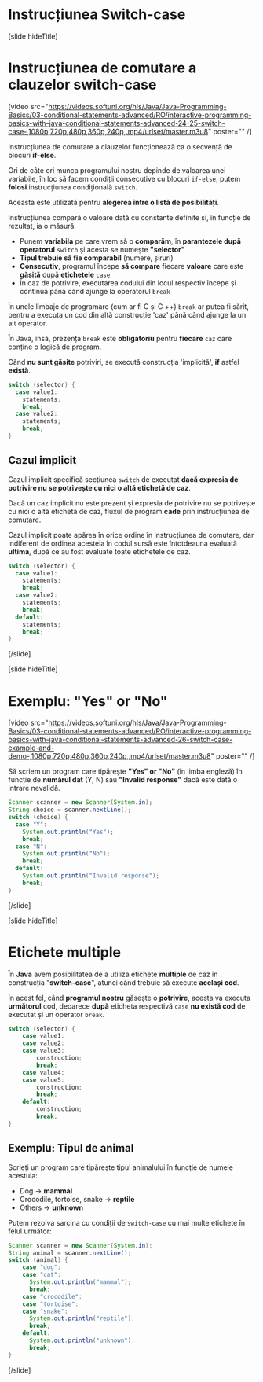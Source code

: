 # Instrucțiunea Switch-case

[slide hideTitle]
# Instrucțiunea de comutare a clauzelor switch-case

[video src="https://videos.softuni.org/hls/Java/Java-Programming-Basics/03-conditional-statements-advanced/RO/interactive-programming-basics-with-java-conditional-statements-advanced-24-25-switch-case-,1080p,720p,480p,360p,240p,.mp4/urlset/master.m3u8" poster="" /]

Instrucțiunea de comutare a clauzelor funcționează ca o secvență de blocuri **if-else**.

Ori de câte ori munca programului nostru depinde de valoarea unei variabile, în loc să facem condiții consecutive cu blocuri `if-else`, putem **folosi** instrucțiunea condițională `switch`.

Aceasta  este utilizată pentru **alegerea între o listă de posibilități**.

Instrucțiunea compară o valoare dată cu constante definite și, în funcție de rezultat, ia o măsură.

- Punem **variabila** pe care vrem să o **comparăm**, în **parantezele după operatorul** `switch` și acesta se numește **"selector"**
-  **Tipul trebuie să fie comparabil** (numere, șiruri)
- **Consecutiv**, programul începe **să compare** fiecare **valoare** care este **găsită** după **etichetele** `case`
- În caz de potrivire, executarea codului din locul respectiv începe și continuă până când ajunge la operatorul `break`

În unele limbaje de programare (cum ar fi C și C ++) `break` ar putea fi sărit, pentru a executa un cod din altă construcție 'caz' până când ajunge la un alt operator.

În Java, însă, prezența `break` este **obligatoriu** pentru **fiecare** `caz` care conține o logică de program.

Când **nu sunt găsite** potriviri, se execută construcția 'implicită', **if** astfel **există**.

```java
switch (selector) {
  case value1:
    statements;
    break;
  case value2:
    statements;
    break;
}
```

## Cazul implicit
Cazul implicit specifică secțiunea `switch` de executat **dacă expresia de potrivire nu se potrivește cu nici o altă etichetă de caz**.

Dacă un caz implicit nu este prezent și expresia de potrivire nu se potrivește cu nici o altă etichetă de caz, fluxul de program **cade** prin instrucțiunea de comutare.

Cazul implicit poate apărea în orice ordine în instrucțiunea de comutare, dar indiferent de ordinea acesteia în codul sursă este întotdeauna evaluată **ultima**, după ce au fost evaluate toate etichetele de caz.

```java
switch (selector) {
  case value1:
    statements;
    break;
  case value2:
    statements;
    break;
  default:
    statements;
    break;
}
```
[/slide]

[slide hideTitle]
# Exemplu: "Yes" or "No"

[video src="https://videos.softuni.org/hls/Java/Java-Programming-Basics/03-conditional-statements-advanced/RO/interactive-programming-basics-with-java-conditional-statements-advanced-26-switch-case-example-and-demo-,1080p,720p,480p,360p,240p,.mp4/urlset/master.m3u8" poster="" /]

Să scriem un program care tipărește **"Yes" or "No"** (în limba engleză) în funcție de **numărul dat** (Y, N) sau **"Invalid response"** dacă este dată o intrare nevalidă.

```java
Scanner scanner = new Scanner(System.in);
String choice = scanner.nextLine();
switch (choice) {
  case "Y":
    System.out.println("Yes");
    break;
  case "N":
    System.out.println("No");
    break;
  default:
    System.out.println("Invalid response");
    break;
}
```
[/slide]

[slide hideTitle]
# Etichete multiple
În **Java** avem posibilitatea de a utiliza etichete **multiple** de caz în construcția "**switch-case**", atunci când trebuie să execute **același cod**.

În acest fel, când **programul nostru** găsește o **potrivire**, acesta va executa **următorul** cod, deoarece **după** eticheta respectivă `case` **nu există cod** de executat și un operator `break`. 

```java
switch (selector) {
    case value1:
    case value2:
    case value3:
        construction;
        break;
    case value4:
    case value5:
        construction;
        break;
    default:
        construction;
        break;
}
```
## Exemplu: Tipul de animal
Scrieți un program care tipărește tipul animalului în funcție de numele acestuia:
-  Dog -> **mammal**
-  Crocodile, tortoise, snake -> **reptile**
-  Others -> **unknown**

Putem rezolva sarcina cu condiții de `switch-case` cu mai multe etichete în felul următor:
```java
Scanner scanner = new Scanner(System.in);
String animal = scanner.nextLine();
switch (animal) {
    case "dog":
    case "cat":
      System.out.println("mammal");
      break;
    case "crocodile":
    case "tortoise":
    case "snake":
      System.out.println("reptile");
      break;
    default:
      System.out.println("unknown");
      break;
}
```
[/slide]